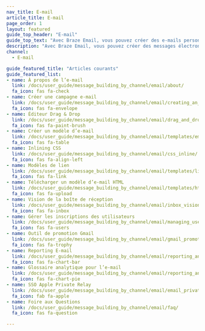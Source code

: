 ```yaml
---
nav_title: E-mail
article_title: E-mail
page_order: 1
layout: featured
guide_top_header: "E-mail"
guide_top_text: "Avec Braze Email, vous pouvez créer des e-mails personnalisés sur mesure dans des campagnes ou dans Canvas pour capter rapidement l’attention de votre utilisateur. Consultez les articles suivants pour en savoir plus."
description: "Avec Braze Email, vous pouvez créer des messages électroniques personnalisés et personnalisés dans des campagnes ou dans Canvas pour capter rapidement l’attention de votre utilisateur. Consultez les articles suivants pour en savoir plus."
channel:
  - E-mail

guide_featured_title: "Articles courants"
guide_featured_list:
- name: À propos de l’e-mail
  link: /docs/user_guide/message_building_by_channel/email/about/
  fa_icon: fas fa-check
- name: Créer une campagne e-mail
  link: /docs/user_guide/message_building_by_channel/email/creating_an_email_campaign/
  fa_icon: fas fa-envelope
- name: Éditeur Drag & Drop
  link: /docs/user_guide/message_building_by_channel/email/drag_and_drop/
  fa_icon: fas fa-paint-brush
- name: Créer un modèle d’e-mail
  link: /docs/user_guide/message_building_by_channel/email/templates/email_template/
  fa_icon: fas fa-table
- name: Inlining CSS
  link: /docs/user_guide/message_building_by_channel/email/css_inline/
  fa_icon: fas fa-align-left
- name: Modèles de lien
  link: /docs/user_guide/message_building_by_channel/email/templates/link_template/
  fa_icon: fas fa-link
- name: Télécharger un modèle d’e-mail HTML
  link: /docs/user_guide/message_building_by_channel/email/templates/html_email_template/
  fa_icon: fas fa-upload
- name: Vision de la boîte de réception
  link: /docs/user_guide/message_building_by_channel/email/inbox_vision/
  fa_icon: fas fa-inbox
- name: Gérer les inscriptions des utilisateurs
  link: /docs/user_guide/message_building_by_channel/email/managing_user_subscriptions/
  fa_icon: fas fa-users
- name: Outil de promotion Gmail
  link: /docs/user_guide/message_building_by_channel/email/gmail_promotions_tab/
  fa_icon: fas fa-trophy
- name: Reporting E-mail
  link: /docs/user_guide/message_building_by_channel/email/reporting_and_analytics/email_reporting/
  fa_icon: fas fa-chart-bar
- name: Glossaire analytique pour l’e-mail
  link: /docs/user_guide/message_building_by_channel/email/reporting_and_analytics/analytics_glossary/
  fa_icon: fas fa-chart-pie
- name: SSO Apple Private Relay
  link: /docs/user_guide/message_building_by_channel/email/email_private_relay_apple_sso/
  fa_icon: fab fa-apple
- name: Foire aux Questions
  link: /docs/user_guide/message_building_by_channel/email/faq/
  fa_icon: fas fa-question

---
```


<br><br>